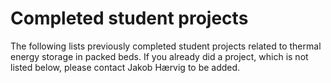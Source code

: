 # Completed student projects

The following lists previously completed student projects related to thermal energy storage in packed beds. If you already did a project, which is not listed below, please contact Jakob Hærvig to be added.